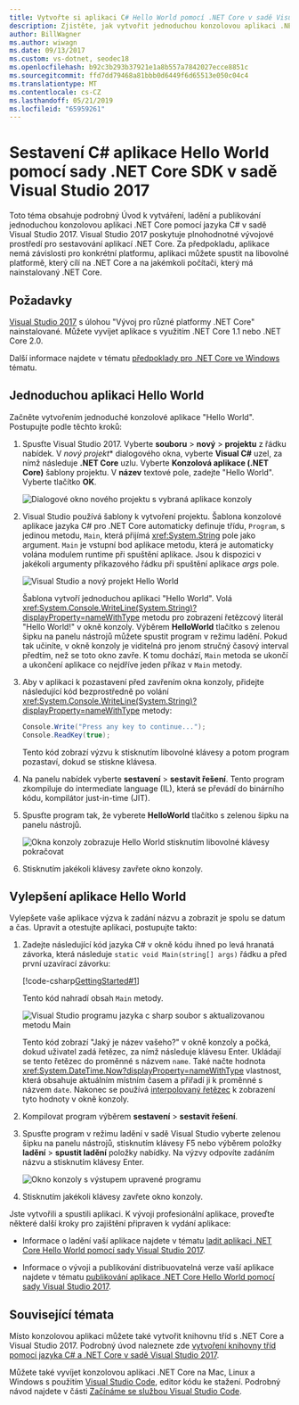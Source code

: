 ```yaml
---
title: Vytvořte si aplikaci C# Hello World pomocí .NET Core v sadě Visual Studio 2017
description: Zjistěte, jak vytvořit jednoduchou konzolovou aplikaci .NET Core pomocí jazyka C# pomocí sady Visual Studio 2017.
author: BillWagner
ms.author: wiwagn
ms.date: 09/13/2017
ms.custom: vs-dotnet, seodec18
ms.openlocfilehash: b92c3b293b37921e1a8b557a7842027ecce8851c
ms.sourcegitcommit: ffd7dd79468a81bbb0d6449f6d65513e050c04c4
ms.translationtype: MT
ms.contentlocale: cs-CZ
ms.lasthandoff: 05/21/2019
ms.locfileid: "65959261"
---
```

# <a name="build-a-c-hello-world-application-with-the-net-core-sdk-in-visual-studio-2017"></a>Sestavení C# aplikace Hello World pomocí sady .NET Core SDK v sadě Visual Studio 2017

Toto téma obsahuje podrobný Úvod k vytváření, ladění a publikování jednoduchou konzolovou aplikaci .NET Core pomocí jazyka C# v sadě Visual Studio 2017. Visual Studio 2017 poskytuje plnohodnotné vývojové prostředí pro sestavování aplikací .NET Core. Za předpokladu, aplikace nemá závislosti pro konkrétní platformu, aplikaci můžete spustit na libovolné platformě, který cílí na .NET Core a na jakémkoli počítači, který má nainstalovaný .NET Core.

## <a name="prerequisites"></a>Požadavky

[Visual Studio 2017](https://aka.ms/vsdownload?utm_source=mscom&utm_campaign=msdocs) s úlohou "Vývoj pro různé platformy .NET Core" nainstalované. Můžete vyvíjet aplikace s využitím .NET Core 1.1 nebo .NET Core 2.0.

Další informace najdete v tématu [předpoklady pro .NET Core ve Windows](../../core/windows-prerequisites.md) tématu.

## <a name="a-simple-hello-world-application"></a>Jednoduchou aplikaci Hello World

Začněte vytvořením jednoduché konzolové aplikace "Hello World". Postupujte podle těchto kroků:

1. Spusťte Visual Studio 2017. Vyberte **souboru** > **nový** > **projektu** z řádku nabídek. V *nový projekt** dialogového okna, vyberte **Visual C#** uzel, za nímž následuje **.NET Core** uzlu. Vyberte **Konzolová aplikace (.NET Core)** šablony projektu. V **název** textové pole, zadejte "Hello World". Vyberte tlačítko **OK**.

   ![Dialogové okno nového projektu s vybraná aplikace konzoly](./media/with-visual-studio/visual-studio-new-project.png)

1. Visual Studio používá šablony k vytvoření projektu. Šablona konzolové aplikace jazyka C# pro .NET Core automaticky definuje třídu, `Program`, s jedinou metodu, `Main`, která přijímá <xref:System.String> pole jako argument. `Main` je vstupní bod aplikace metodu, která je automaticky volána modulem runtime při spuštění aplikace. Jsou k dispozici v jakékoli argumenty příkazového řádku při spuštění aplikace *args* pole.

   ![Visual Studio a nový projekt Hello World](./media/with-visual-studio/visual-studio-main-window.png)

   Šablona vytvoří jednoduchou aplikaci "Hello World". Volá <xref:System.Console.WriteLine(System.String)?displayProperty=nameWithType> metodu pro zobrazení řetězcový literál "Hello World!" v okně konzoly. Výběrem **HelloWorld** tlačítko s zelenou šipku na panelu nástrojů můžete spustit program v režimu ladění. Pokud tak učiníte, v okně konzoly je viditelná pro jenom stručný časový interval předtím, než se toto okno zavře. K tomu dochází, `Main` metoda se ukončí a ukončení aplikace co nejdříve jeden příkaz v `Main` metody.

1. Aby v aplikaci k pozastavení před zavřením okna konzoly, přidejte následující kód bezprostředně po volání <xref:System.Console.WriteLine(System.String)?displayProperty=nameWithType> metody:

   ```csharp
   Console.Write("Press any key to continue...");
   Console.ReadKey(true);
   ```

   Tento kód zobrazí výzvu k stisknutím libovolné klávesy a potom program pozastaví, dokud se stiskne klávesa.

1. Na panelu nabídek vyberte **sestavení** > **sestavit řešení**. Tento program zkompiluje do intermediate language (IL), která se převádí do binárního kódu, kompilátor just-in-time (JIT).

1. Spusťte program tak, že vyberete **HelloWorld** tlačítko s zelenou šipku na panelu nástrojů.

   ![Okna konzoly zobrazuje Hello World stisknutím libovolné klávesy pokračovat](./media/with-visual-studio/hello-world-console.png)

1. Stisknutím jakékoli klávesy zavřete okno konzoly.

## <a name="enhancing-the-hello-world-application"></a>Vylepšení aplikace Hello World

Vylepšete vaše aplikace výzva k zadání názvu a zobrazit je spolu se datum a čas. Upravit a otestujte aplikaci, postupujte takto:

1. Zadejte následující kód jazyka C# v okně kódu ihned po levá hranatá závorka, která následuje `static void Main(string[] args)` řádku a před první uzavírací závorku:

   [!code-csharp[GettingStarted#1](../../../samples/snippets/csharp/getting_started/with_visual_studio/helloworld.cs#1)]

   Tento kód nahradí obsah `Main` metody.

   ![Visual Studio programu jazyka c sharp soubor s aktualizovanou metodu Main](./media/with-visual-studio/visual-csharp-code-window.png)

   Tento kód zobrazí "Jaký je název vašeho?" v okně konzoly a počká, dokud uživatel zadá řetězec, za nímž následuje klávesu Enter. Ukládají se tento řetězec do proměnné s názvem `name`. Také načte hodnota <xref:System.DateTime.Now?displayProperty=nameWithType> vlastnost, která obsahuje aktuálním místním časem a přiřadí ji k proměnné s názvem `date`. Nakonec se používá [interpolovaný řetězec](../../csharp/language-reference/tokens/interpolated.md) k zobrazení tyto hodnoty v okně konzoly.

1. Kompilovat program výběrem **sestavení** > **sestavit řešení**.

1. Spusťte program v režimu ladění v sadě Visual Studio vyberte zelenou šipku na panelu nástrojů, stisknutím klávesy F5 nebo výběrem položky **ladění** > **spustit ladění** položky nabídky. Na výzvy odpovíte zadáním názvu a stisknutím klávesy Enter.

   ![Okno konzoly s výstupem upravené programu](./media/with-visual-studio/hello-world-update.png)

1. Stisknutím jakékoli klávesy zavřete okno konzoly.

Jste vytvořili a spustili aplikaci. K vývoji profesionální aplikace, proveďte některé další kroky pro zajištění připraven k vydání aplikace:

- Informace o ladění vaší aplikace najdete v tématu [ladit aplikaci .NET Core Hello World pomocí sady Visual Studio 2017](debugging-with-visual-studio.md).

- Informace o vývoji a publikování distribuovatelná verze vaší aplikace najdete v tématu [publikování aplikace .NET Core Hello World pomocí sady Visual Studio 2017](publishing-with-visual-studio.md).

## <a name="related-topics"></a>Související témata

Místo konzolovou aplikaci můžete také vytvořit knihovnu tříd s .NET Core a Visual Studio 2017. Podrobný úvod naleznete zde [vytvoření knihovny tříd pomocí jazyka C# a .NET Core v sadě Visual Studio 2017](library-with-visual-studio.md).

Můžete také vyvíjet konzolovou aplikaci .NET Core na Mac, Linux a Windows s použitím [Visual Studio Code](https://code.visualstudio.com/), editor kódu ke stažení. Podrobný návod najdete v části [Začínáme se službou Visual Studio Code](with-visual-studio-code.md).
